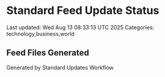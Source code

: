 # Standard Feed Update Status
Last updated: Wed Aug 13 08:33:13 UTC 2025
Categories: technology,business,world

## Feed Files Generated

Generated by Standard Updates Workflow
